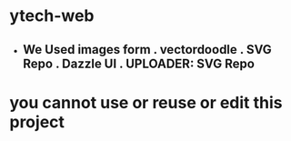 # ytech-web
- We Used images form
 . vectordoodle
 .  SVG Repo
 .   Dazzle UI
 .    UPLOADER: SVG Repo
  ----------------------------

# you cannot use or reuse or edit this project